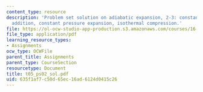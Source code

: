```yaml
---
content_type: resource
description: 'Problem set solution on adiabatic expansion, 2-3: constant volume heat
  addition, constant pressure expansion, isothermal compression.'
file: https://ol-ocw-studio-app-production.s3.amazonaws.com/courses/16-01-unified-engineering-i-ii-iii-iv-fall-2005-spring-2006/635f1af7c50d65ec16ad6124d0415c26_t05_ps02_sol.pdf
file_type: application/pdf
learning_resource_types:
- Assignments
ocw_type: OCWFile
parent_title: Assignments
parent_type: CourseSection
resourcetype: Document
title: t05_ps02_sol.pdf
uid: 635f1af7-c50d-65ec-16ad-6124d0415c26
---
```

